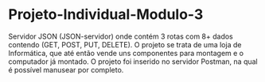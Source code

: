 # Projeto-Individual-Modulo-3
Servidor JSON (JSON-servidor) onde contém 3 rotas com 8+ dados contendo (GET, POST, PUT, DELETE). O projeto se trata de uma loja de Informática, que até então vende uns componentes para montagem e o computador já montado. O projeto foi inserido no servidor Postman, na qual é possível manusear por completo.
